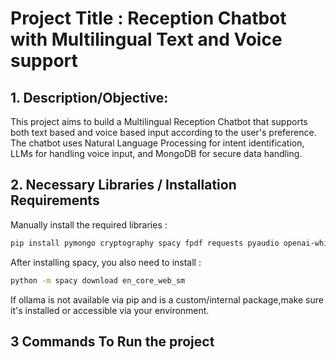 # Project Title : Reception Chatbot with Multilingual Text and Voice support

## 1. Description/Objective: 
This project aims to build a Multilingual Reception Chatbot that supports both text based and voice based 
input according to the user's preference. The chatbot uses Natural Language Processing for intent identification,
LLMs for handling voice input, and MongoDB for secure data handling.

## 2. Necessary Libraries / Installation Requirements
Manually install the required libraries :
```bash
pip install pymongo cryptography spacy fpdf requests pyaudio openai-whisper numpy
```
After installing spacy, you also need to install :
```bash
python -m spacy download en_core_web_sm
```
If ollama is not available via pip and is a custom/internal package,make sure it's installed or accessible
via your environment.

## 3 Commands To Run the project
